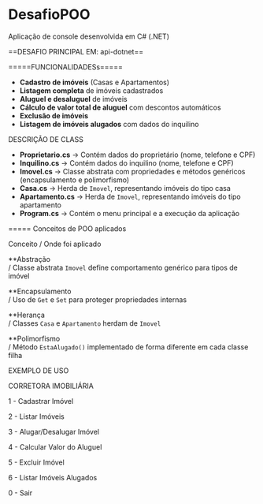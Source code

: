 # DesafioPOO
Aplicação de console desenvolvida em C# (.NET)

==DESAFIO PRINCIPAL EM: api-dotnet==

=====FUNCIONALIDADESs=====

-  **Cadastro de imóveis** (Casas e Apartamentos)  
-  **Listagem completa** de imóveis cadastrados  
-  **Aluguel e desaluguel** de imóveis  
-  **Cálculo de valor total de aluguel** com descontos automáticos  
-  **Exclusão de imóveis**  
-  **Listagem de imóveis alugados** com dados do inquilino

DESCRIÇÃO DE CLASS
- **Proprietario.cs** → Contém dados do proprietário (nome, telefone e CPF)  
- **Inquilino.cs** → Contém dados do inquilino (nome, telefone e CPF)  
- **Imovel.cs** → Classe abstrata com propriedades e métodos genéricos (encapsulamento e polimorfismo)  
- **Casa.cs** → Herda de `Imovel`, representando imóveis do tipo casa  
- **Apartamento.cs** → Herda de `Imovel`, representando imóveis do tipo apartamento  
- **Program.cs** → Contém o menu principal e a execução da aplicação  



===== Conceitos de POO aplicados

 Conceito / Onde foi aplicado 

**Abstração                                                          
/ Classe abstrata `Imovel` define comportamento genérico para tipos de imóvel 

**Encapsulamento                                                    
/ Uso de `Get` e `Set` para proteger propriedades internas 

 **Herança                                                           
 / Classes `Casa` e `Apartamento` herdam de `Imovel` 
 
 **Polimorfismo                                                     
 / Método `EstaAlugado()` implementado de forma diferente em cada classe filha 

EXEMPLO DE USO 

CORRETORA IMOBILIÁRIA

1 - Cadastrar Imóvel

2 - Listar Imóveis

3 - Alugar/Desalugar Imóvel

4 - Calcular Valor do Aluguel

5 - Excluir Imóvel

6 - Listar Imóveis Alugados

0 - Sair
